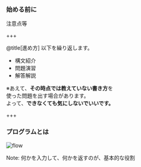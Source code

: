 ### 始める前に

注意点等

+++

@title[進め方]
以下を繰り返します。

* 構文紹介
* 問題演習
* 解答解説

※あえて、**その時点では教えていない書き方**を  
使った問題を出す場合があります。  
よって、**できなくても気にしないでいいです。**

+++

### プログラムとは
![flow](/assets/program_flow.png)

Note:
何かを入力して、何かを返すのが、基本的な役割